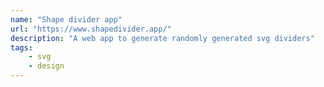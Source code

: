 ```yaml
---
name: "Shape divider app"
url: "https://www.shapedivider.app/"
description: "A web app to generate randomly generated svg dividers"
tags: 
    - svg
    - design
---
```

